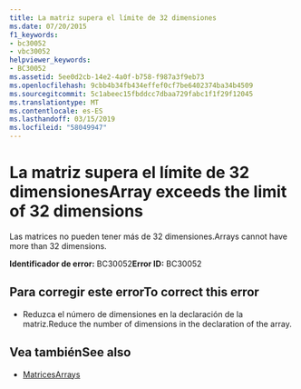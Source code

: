 ```yaml
---
title: La matriz supera el límite de 32 dimensiones
ms.date: 07/20/2015
f1_keywords:
- bc30052
- vbc30052
helpviewer_keywords:
- BC30052
ms.assetid: 5ee0d2cb-14e2-4a0f-b758-f987a3f9eb73
ms.openlocfilehash: 9cbb4b34fb434effef0cf7be6402374ba34b4509
ms.sourcegitcommit: 5c1abeec15fbddcc7dbaa729fabc1f1f29f12045
ms.translationtype: MT
ms.contentlocale: es-ES
ms.lasthandoff: 03/15/2019
ms.locfileid: "58049947"
---
```

# <a name="array-exceeds-the-limit-of-32-dimensions"></a><span data-ttu-id="d002d-102">La matriz supera el límite de 32 dimensiones</span><span class="sxs-lookup"><span data-stu-id="d002d-102">Array exceeds the limit of 32 dimensions</span></span>
<span data-ttu-id="d002d-103">Las matrices no pueden tener más de 32 dimensiones.</span><span class="sxs-lookup"><span data-stu-id="d002d-103">Arrays cannot have more than 32 dimensions.</span></span>  
  
 <span data-ttu-id="d002d-104">**Identificador de error:** BC30052</span><span class="sxs-lookup"><span data-stu-id="d002d-104">**Error ID:** BC30052</span></span>  
  
## <a name="to-correct-this-error"></a><span data-ttu-id="d002d-105">Para corregir este error</span><span class="sxs-lookup"><span data-stu-id="d002d-105">To correct this error</span></span>  
  
-   <span data-ttu-id="d002d-106">Reduzca el número de dimensiones en la declaración de la matriz.</span><span class="sxs-lookup"><span data-stu-id="d002d-106">Reduce the number of dimensions in the declaration of the array.</span></span>  
  
## <a name="see-also"></a><span data-ttu-id="d002d-107">Vea también</span><span class="sxs-lookup"><span data-stu-id="d002d-107">See also</span></span>

- [<span data-ttu-id="d002d-108">Matrices</span><span class="sxs-lookup"><span data-stu-id="d002d-108">Arrays</span></span>](../../visual-basic/programming-guide/language-features/arrays/index.md)
